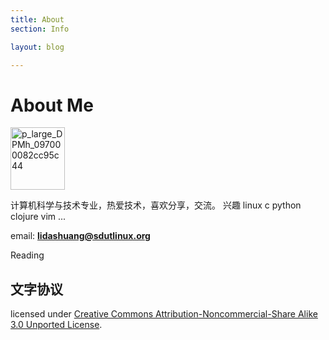 ```yaml
---
title: About
section: Info

layout: blog

---
```


About Me
===========================

<a href="http://www.yupoo.com/photos/lidashuang/83177597/" title="p_large_DPMh_097000082cc95c44"><img src="http://pic.yupoo.com/lidashuang/Bsd1wKDt/thumb.jpg" alt="p_large_DPMh_097000082cc95c44" width="87" height="100" border="0" /></a></br>


计算机科学与技术专业，热爱技术，喜欢分享，交流。
兴趣 linux c python clojure vim ...


email: **lidashuang@sdutlinux.org**

Reading 
  <script type="text/javascript" src="http://www.douban.com/service/badge/lidashuang/?show=dolist&amp;n=9&amp;columns=9&amp;cat=book" ></script>


[jekyll]: http://github.com/mreid/jekyll/
[markdown]: http://daringfireball.net/projects/markdown/

文字协议
--------------

licensed under  <a rel="license" href="http://creativecommons.org/licenses/by-nc-sa/3.0/">Creative Commons Attribution-Noncommercial-Share Alike 3.0 Unported License</a>.
